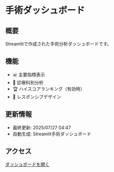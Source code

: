 # 手術ダッシュボード

## 概要
Streamlitで作成された手術分析ダッシュボードです。

## 機能
- 📊 主要指標表示
- 🏥 診療科別分析
- 🏆 ハイスコアランキング（有効時）
- 📱 レスポンシブデザイン

## 更新情報
- 最終更新: 2025/07/27 04:47
- 自動生成: Streamlit手術ダッシュボード

## アクセス
[ダッシュボードを開く](https://Genie-Scripts.github.io/Streamlit-OR-Dashboard/)

